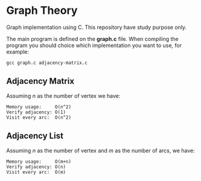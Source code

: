 Graph Theory
============

Graph implementation using C. This repository have study purpose only.

The main program is defined on the **graph.c** file.
When compiling the program you should choice which implementation you want to use, for example:

    gcc graph.c adjacency-matrix.c

Adjacency Matrix
----------------
Assuming *n* as the number of vertex we have:

    Memory usage:     O(n^2)
    Verify adjacency: O(1)
    Visit every arc:  O(n^2)

Adjacency List
--------------
Assuming *n* as the number of vertex and *m* as the number of arcs, we have:

    Memory usage:     O(m+n)
    Verify adjacency: O(n)
    Visit every arc:  O(m)
